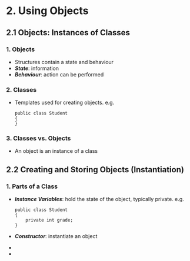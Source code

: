 # 2. Using Objects

## 2.1 Objects: Instances of Classes

### 1. Objects
- Structures contain a state and behaviour
- ***State***: information
- ***Behaviour***: action can be performed

### 2. Classes
- Templates used for creating objects. e.g.

  ```
  public class Student
  {
  }
  ```

### 3. Classes vs. Objects
- An object is an instance of a class


## 2.2 Creating and Storing Objects (Instantiation)

### 1. Parts of a Class
- ***Instance Variables***: hold the state of the object, typically private. e.g.

  ```
  public class Student
  {
      private int grade;
  }
  ```
  
- ***Constructor***: instantiate an object

- 
- 
